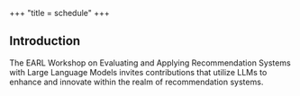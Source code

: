 +++
"title = schedule"
+++

## Introduction

The EARL Workshop on Evaluating and Applying Recommendation Systems with Large Language Models invites contributions that utilize LLMs to enhance and innovate within the realm of recommendation systems.









